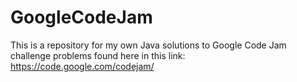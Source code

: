 GoogleCodeJam
=============
This is a repository for my own Java solutions to Google Code Jam challenge problems found here in this link: https://code.google.com/codejam/
